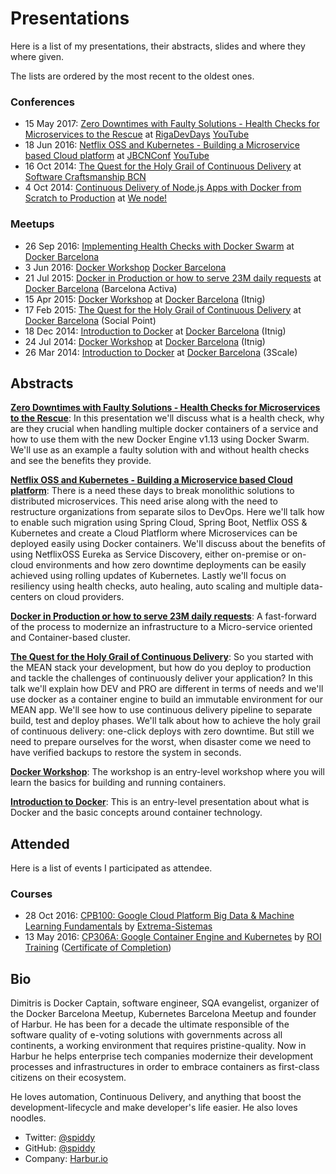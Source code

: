 # Presentations

Here is a list of my presentations, their abstracts, slides and where they where given.

The lists are ordered by the most recent to the oldest ones.

### Conferences

* 15 May 2017: [Zero Downtimes with Faulty Solutions - Health Checks for Microservices to the Rescue]() at [RigaDevDays](https://rigadevdays.lv/speakers/44/) [YouTube](https://www.youtube.com/watch?v=7FfWaZ2RyZI)
* 18 Jun 2016: [Netflix OSS and Kubernetes - Building a Microservice based Cloud platform](https://speakerdeck.com/spiddy/netflix-oss-and-kubernetes-building-a-microservice-based-cloud-platform) at [JBCNConf](http://www.jbcnconf.com/2016/infoSpeaker.html?ref=dkapanidis) [YouTube](https://www.youtube.com/watch?v=tcNf8Dk6VWg)
* 16 Oct 2014: [The Quest for the Holy Grail of Continuous Delivery](https://speakerdeck.com/spiddy/the-quest-for-the-holy-grail-of-continuous-delivery) at [Software Craftsmanship BCN](http://scbcn.github.io/)
* 4 Oct 2014: [Continuous Delivery of Node.js Apps with Docker from Scratch to Production](https://speakerdeck.com/spiddy/the-quest-for-the-holy-grail-of-continuous-delivery) at [We node!](http://wenode.barcelonajs.org/speaker/dimitris-kapanidis.html)

### Meetups

* 26 Sep 2016: [Implementing Health Checks with Docker Swarm](https://speakerdeck.com/spiddy/zero-downtimes-with-faulty-solutions) at [Docker Barcelona](https://www.meetup.com/docker-barcelona-spain/events/233991943/)
* 3 Jun 2016: [Docker Workshop](https://github.com/harbur/docker-workshop) [Docker Barcelona](https://www.meetup.com/docker-barcelona-spain/events/230992018/)
* 21 Jul 2015: [Docker in Production or how to serve 23M daily requests](https://speakerdeck.com/spiddy/docker-in-production) at [Docker Barcelona](https://www.meetup.com/docker-barcelona-spain/events/223798586/) (Barcelona Activa)
* 15 Apr 2015: [Docker Workshop](http://blog.harbur.io/docker-workshop/) at [Docker Barcelona](https://www.meetup.com/docker-barcelona-spain/events/220605483/) (Itnig)
* 17 Feb 2015: [The Quest for the Holy Grail of Continuous Delivery](https://speakerdeck.com/spiddy/the-quest-for-the-holy-grail-of-continuous-delivery) at [Docker Barcelona](https://www.meetup.com/docker-barcelona-spain/events/220345813/) (Social Point)
* 18 Dec 2014: [Introduction to Docker](http://www.slideshare.net/spiddy/docker-intro-32958279) at [Docker Barcelona](https://www.meetup.com/docker-barcelona-spain/events/218963528/) (Itnig)
* 24 Jul 2014: [Docker Workshop](http://blog.harbur.io/docker-workshop/) at [Docker Barcelona](https://www.meetup.com/docker-barcelona-spain/events/193336922/) (Itnig)
* 26 Mar 2014: [Introduction to Docker](http://www.slideshare.net/spiddy/docker-intro-32958279) at [Docker Barcelona](https://www.meetup.com/docker-barcelona-spain/events/172986442/) (3Scale)

## Abstracts

**[Zero Downtimes with Faulty Solutions - Health Checks for Microservices to the Rescue](https://speakerdeck.com/spiddy/zero-downtimes-with-faulty-solutions)**: In this presentation we'll discuss what is a health check, why are they crucial when handling multiple docker containers of a service and how to use them with the new Docker Engine v1.13 using Docker Swarm. We'll use as an example a faulty solution with and without health checks and see the benefits they provide.

**[Netflix OSS and Kubernetes - Building a Microservice based Cloud platform](https://speakerdeck.com/spiddy/netflix-oss-and-kubernetes-building-a-microservice-based-cloud-platform)**: There is a need these days to break monolithic solutions to distributed microservices. This need arise along with the need to restructure organizations from separate silos to DevOps. Here we'll talk how to enable such migration using Spring Cloud, Spring Boot, Netflix OSS & Kubernetes and create a Cloud Platflorm where Microservices can be deployed easily using Docker containers. We'll discuss about the benefits of using NetflixOSS Eureka as Service Discovery, either on-premise or on-cloud environments and how zero downtime deployments can be easily achieved using rolling updates of Kubernetes. Lastly we'll focus on resiliency using health checks, auto healing, auto scaling and multiple data-centers on cloud providers.

**[Docker in Production or how to serve 23M daily requests](https://speakerdeck.com/spiddy/docker-in-production)**: A fast-forward of the process to modernize an infrastructure to a Micro-service oriented and Container-based cluster.

**[The Quest for the Holy Grail of Continuous Delivery](https://speakerdeck.com/spiddy/the-quest-for-the-holy-grail-of-continuous-delivery)**: So you started with the MEAN stack your development, but how do you deploy to production and tackle the challenges of continuously deliver your application? In this talk we'll explain how DEV and PRO are different in terms of needs and we'll use docker as a container engine to build an immutable environment for our MEAN app. We'll see how to use continuous delivery pipeline to separate build, test and deploy phases. We'll talk about how to achieve the holy grail of continuous delivery: one-click deploys with zero downtime. But still we need to prepare ourselves for the worst, when disaster come we need to have verified backups to restore the system in seconds.

**[Docker Workshop](https://github.com/harbur/docker-workshop)**: The workshop is an entry-level workshop where you will learn the basics for building and running containers.

**[Introduction to Docker](http://www.slideshare.net/spiddy/docker-intro-32958279)**: This is an entry-level presentation about what is Docker and the basic concepts around container technology.

## Attended

Here is a list of events I participated as attendee.

### Courses

* 28 Oct 2016: [CPB100: Google Cloud Platform Big Data & Machine Learning Fundamentals](https://cloud.google.com/training/courses/cpb100) by [Extrema-Sistemas](http://extrema-sistemas.com/es/)
* 13 May 2016: [CP306A: Google Container Engine and Kubernetes](https://cloud.google.com/training/courses/cp306a) by [ROI Training](http://www.roitraining.com/) ([Certificate of Completion](https://www.credential.net/10201062))

## Bio

Dimitris is Docker Captain, software engineer, SQA evangelist, organizer of the Docker Barcelona Meetup, Kubernetes Barcelona Meetup and founder of Harbur. He has been for a decade the ultimate responsible of the software quality of e-voting solutions with governments across all continents, a working environment that requires pristine-quality. Now in Harbur he helps enterprise tech companies modernize their development processes and infrastructures in order to embrace containers as first-class citizens on their ecosystem.

He loves automation, Continuous Delivery, and anything that boost the development-lifecycle and make developer's life easier. He also loves noodles.

* Twitter: [@spiddy](https://twitter.com/spiddy)
* GitHub: [@spiddy](https://github.com/spiddy)
* Company: [Harbur.io](https://harbur.io)
